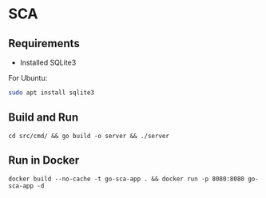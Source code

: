# SCA

## Requirements

- Installed SQLite3

For Ubuntu:
```sh
sudo apt install sqlite3
```

## Build and Run

```shell
cd src/cmd/ && go build -o server && ./server
```

## Run in Docker

```shell
docker build --no-cache -t go-sca-app . && docker run -p 8080:8080 go-sca-app -d
```